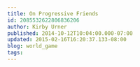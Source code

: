 ```yaml
---
title: On Progressive Friends
id: 2085532622806836206
author: Kirby Urner
published: 2014-10-12T10:04:00.000-07:00
updated: 2015-02-16T16:20:37.133-08:00
blog: world_game
tags: 
---
```


